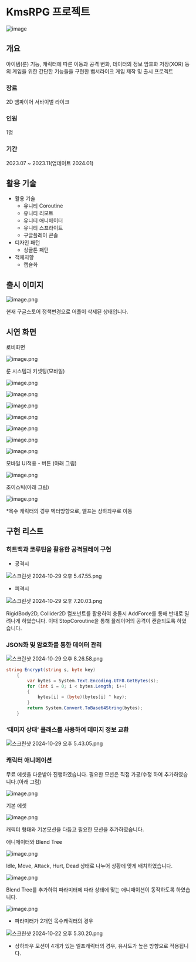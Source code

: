 # KmsRPG 프로젝트
 ![image](https://github.com/user-attachments/assets/20e28b7d-7533-4af3-88b8-931a88ceeaec)

## 개요
아이템(룬) 기능, 캐릭터에 따른 이동과 공격 변화, 데이터의 정보 암호화 저장(XOR) 등의 게임을 위한 간단한 기능들을 구현한 뱀서라이크 게임 제작 및 출시 프로젝트

### 장르
2D 뱀파이어 서바이벌 라이크

### 인원
1명

### 기간
2023.07 ~ 2023.11(업데이트 2024.01)

## 활용 기술
- 활용 기술
    - 유니티 Coroutine
    - 유니티 리모트
    - 유니티 애니메이터
    - 유니티 스프라이트
    - 구글플레이 콘솔
- 디자인 패턴
    - 싱글톤 패턴
- 객체지향
    - 캡슐화
 
## 출시 이미지
![image.png](https://prod-files-secure.s3.us-west-2.amazonaws.com/60d3f9a5-dc2a-494b-9761-51c082930a96/e8b1a47e-643b-4a14-94fd-70d0b7b536f1/image.png)

현재 구글스토어 정책변경으로 어플이 삭제된 상태입니다.

## 시연 화면
로비화면

![image.png](https://prod-files-secure.s3.us-west-2.amazonaws.com/60d3f9a5-dc2a-494b-9761-51c082930a96/8313be84-43fc-4e63-9554-32d319880b31/image.png)

룬 시스템과 키셋팅(모바일)

![image.png](https://prod-files-secure.s3.us-west-2.amazonaws.com/60d3f9a5-dc2a-494b-9761-51c082930a96/bfda62f5-661f-4b0f-9e64-54acb5c738aa/image.png)

![image.png](https://prod-files-secure.s3.us-west-2.amazonaws.com/60d3f9a5-dc2a-494b-9761-51c082930a96/a30d4010-5e87-4eba-b644-3eff9b4ebc94/image.png)

![image.png](https://prod-files-secure.s3.us-west-2.amazonaws.com/60d3f9a5-dc2a-494b-9761-51c082930a96/27e30606-0ef5-49f0-9e6d-2e87c8d93a9b/image.png)

![image.png](https://prod-files-secure.s3.us-west-2.amazonaws.com/60d3f9a5-dc2a-494b-9761-51c082930a96/eaffc579-cd3d-4023-bd16-ca8574b0ec26/image.png)

![image.png](https://prod-files-secure.s3.us-west-2.amazonaws.com/60d3f9a5-dc2a-494b-9761-51c082930a96/f41a0723-ed10-4ab0-819b-68c6b30959ef/image.png)

![image.png](https://prod-files-secure.s3.us-west-2.amazonaws.com/60d3f9a5-dc2a-494b-9761-51c082930a96/609aef09-5da9-40a7-aabe-d667c774708e/image.png)

![image.png](https://prod-files-secure.s3.us-west-2.amazonaws.com/60d3f9a5-dc2a-494b-9761-51c082930a96/7b664f39-76f6-4abd-9bd3-6d8135a41726/image.png)

모바일 UI적용 - 버튼 (아래 그림)

![image.png](https://prod-files-secure.s3.us-west-2.amazonaws.com/60d3f9a5-dc2a-494b-9761-51c082930a96/3263c0a4-673b-4c92-94bd-92a6c4f35df1/image.png)

조이스틱(아래 그림)

![image.png](https://prod-files-secure.s3.us-west-2.amazonaws.com/60d3f9a5-dc2a-494b-9761-51c082930a96/d63fba87-a0db-40d2-bda3-57328957816f/image.png)

*목수 캐릭터의 경우 벡터방향으로, 엘프는 상하좌우로 이동

## 구현 리스트
### 히트백과 코루틴을 활용한 공격딜레이 구현
- 공격시

![스크린샷 2024-10-29 오후 5.47.55.png](https://prod-files-secure.s3.us-west-2.amazonaws.com/60d3f9a5-dc2a-494b-9761-51c082930a96/e7033d1e-3b43-4b39-ac13-9193720289d6/%E1%84%89%E1%85%B3%E1%84%8F%E1%85%B3%E1%84%85%E1%85%B5%E1%86%AB%E1%84%89%E1%85%A3%E1%86%BA_2024-10-29_%E1%84%8B%E1%85%A9%E1%84%92%E1%85%AE_5.47.55.png)

- 피격시

![스크린샷 2024-10-29 오후 7.20.03.png](https://prod-files-secure.s3.us-west-2.amazonaws.com/60d3f9a5-dc2a-494b-9761-51c082930a96/b972175c-dfa2-4bf3-bbe4-850d6e3e98d0/%E1%84%89%E1%85%B3%E1%84%8F%E1%85%B3%E1%84%85%E1%85%B5%E1%86%AB%E1%84%89%E1%85%A3%E1%86%BA_2024-10-29_%E1%84%8B%E1%85%A9%E1%84%92%E1%85%AE_7.20.03.png)

RigidBody2D, Collider2D 컴포넌트를 활용하여 충돌시 AddForce를 통해 반대로 밀려나게 하였습니다. 이때 StopCoroutine을 통해 플레이어의 공격이 캔슬되도록 하였습니다.

### JSON화 및 암호화를 통한 데이터 관리
![스크린샷 2024-10-29 오후 8.26.58.png](https://prod-files-secure.s3.us-west-2.amazonaws.com/60d3f9a5-dc2a-494b-9761-51c082930a96/b3986a3e-4676-46cf-9f55-f5c2a5ce681c/%E1%84%89%E1%85%B3%E1%84%8F%E1%85%B3%E1%84%85%E1%85%B5%E1%86%AB%E1%84%89%E1%85%A3%E1%86%BA_2024-10-29_%E1%84%8B%E1%85%A9%E1%84%92%E1%85%AE_8.26.58.png)

```csharp
string Encrypt(string s, byte key)
	{
		var bytes = System.Text.Encoding.UTF8.GetBytes(s);
		for (int i = 0; i < bytes.Length; i++)
		{
			bytes[i] = (byte)(bytes[i] ^ key);
		}
		return System.Convert.ToBase64String(bytes);
	}
```

### ‘데미지 상태’ 클래스를 사용하여 데미지 정보 교환
![스크린샷 2024-10-29 오후 5.43.05.png](https://prod-files-secure.s3.us-west-2.amazonaws.com/60d3f9a5-dc2a-494b-9761-51c082930a96/80f7f591-5359-4946-8d67-843c9b3f6b96/%E1%84%89%E1%85%B3%E1%84%8F%E1%85%B3%E1%84%85%E1%85%B5%E1%86%AB%E1%84%89%E1%85%A3%E1%86%BA_2024-10-29_%E1%84%8B%E1%85%A9%E1%84%92%E1%85%AE_5.43.05.png)

### 캐릭터 애니메이션
무료 에셋을 다운받아 진행하였습니다. 필요한 모션은 직접 가공/수정 하여 추가하였습니다.(아래 그림)

![image.png](https://prod-files-secure.s3.us-west-2.amazonaws.com/60d3f9a5-dc2a-494b-9761-51c082930a96/55ee9d40-05e1-47e9-a405-6d90bf111db1/image.png)

기본 에셋

![image.png](https://prod-files-secure.s3.us-west-2.amazonaws.com/60d3f9a5-dc2a-494b-9761-51c082930a96/7c65c7da-c69f-43c1-8f98-a771abf8b82e/image.png)

캐릭터 형태와 기본모션을 다듬고 필요한 모션을 추가하였습니다.

애니메이터와 Blend Tree

![image.png](https://prod-files-secure.s3.us-west-2.amazonaws.com/60d3f9a5-dc2a-494b-9761-51c082930a96/95c3500a-4da7-4092-be99-9b140f92f58a/image.png)

Idle, Move, Attack, Hurt, Dead 상태로 나누어 상황에 맞게 배치하였습니다.

![image.png](https://prod-files-secure.s3.us-west-2.amazonaws.com/60d3f9a5-dc2a-494b-9761-51c082930a96/d189d3ee-751f-42e3-9e2a-8dcefc1d58e7/image.png)

Blend Tree를 추가하여 파라미터에 따라 상태에 맞는 애니매이션이 동작하도록 하였습니다. 

![image.png](https://prod-files-secure.s3.us-west-2.amazonaws.com/60d3f9a5-dc2a-494b-9761-51c082930a96/53be9ae2-7fb9-424e-9fd5-e833ae3d81b1/image.png)

- 파라미터가 2개인 목수캐릭터의 경우

![스크린샷 2024-10-22 오후 5.30.20.png](https://prod-files-secure.s3.us-west-2.amazonaws.com/60d3f9a5-dc2a-494b-9761-51c082930a96/e9c0ee6b-bf5c-4b9d-b7cf-5c9252f226a7/%E1%84%89%E1%85%B3%E1%84%8F%E1%85%B3%E1%84%85%E1%85%B5%E1%86%AB%E1%84%89%E1%85%A3%E1%86%BA_2024-10-22_%E1%84%8B%E1%85%A9%E1%84%92%E1%85%AE_5.30.20.png)

- 상하좌우 모션이 4개가 있는 엘프캐릭터의 경우, 유사도가 높은 방향으로 적용됩니다.
